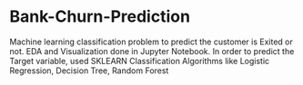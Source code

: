 # Bank-Churn-Prediction
Machine learning classification problem to predict the customer is Exited or not. EDA and Visualization done in Jupyter Notebook. In order to predict the Target variable, used SKLEARN Classification Algorithms like Logistic Regression, Decision Tree, Random Forest
